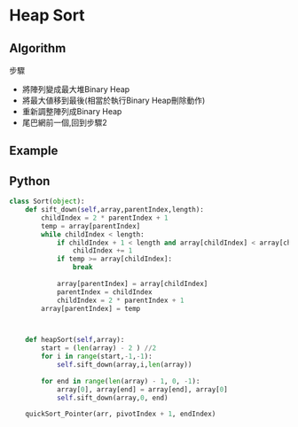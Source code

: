 # Heap Sort 


## Algorithm 

步驟
<ul>
    <li>將陣列變成最大堆Binary Heap</li>
    <li>將最大値移到最後(相當於執行Binary Heap刪除動作)</li>
    <li>重新調整陣列成Binary Heap</li>
    <li>尾巴網前一個,回到步驟2</li>
</ul>


## Example 

## Python

``` python
class Sort(object):
    def sift_down(self,array,parentIndex,length):
        childIndex = 2 * parentIndex + 1
        temp = array[parentIndex]
        while childIndex < length:
            if childIndex + 1 < length and array[childIndex] < array[childIndex + 1]:
                childIndex += 1
            if temp >= array[childIndex]:
                break
            
            array[parentIndex] = array[childIndex]
            parentIndex = childIndex
            childIndex = 2 * parentIndex + 1
        array[parentIndex] = temp    



    def heapSort(self,array):
        start = (len(array) - 2 ) //2 
        for i in range(start,-1,-1):
            self.sift_down(array,i,len(array))
        
        for end in range(len(array) - 1, 0, -1):
            array[0], array[end] = array[end], array[0]
            self.sift_down(array,0, end)
        
    quickSort_Pointer(arr, pivotIndex + 1, endIndex)   
``` 



























